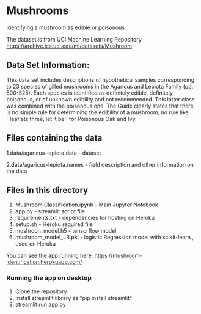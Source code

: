 # Mushrooms
 Identifying a mushroom as edible or poisonous

 The dataset is from UCI Machine Learning Repository
 https://archive.ics.uci.edu/ml/datasets/Mushroom

## Data Set Information:

This data set includes descriptions of hypothetical samples corresponding to 23 species of gilled mushrooms in the 
Agaricus and Lepiota Family (pp. 500-525). Each species is identified as definitely edible, definitely poisonous, 
or of unknown edibility and not recommended. This latter class was combined with the poisonous one. The Guide clearly 
states that there is no simple rule for determining the edibility of a mushroom; no rule like ``leaflets three, 
let it be'' for Poisonous Oak and Ivy.

## Files containing the data

1.data/agaricus-lepiota.data - dataset

2.data/agaricus-lepiota.names - field description and other information on the data

## Files in this directory
1. Mushroom Classification.ipynb - Main Jupyter Notebook
2. app.py - streamlit script file
3. requirements.txt - dependencies for hosting on Heroku
4. setup.sh - Heroku required file
5. mushroon_model.h5 - tensorflow model
6. mushroom_model_LR.pkl - logistic Regression model with scikit-learn , used on Heroku

You can see the app running here:
https://mushroom-identification.herokuapp.com/

### Running the app on desktop

1. Clone the repository
2. Install streamlit library as "pip install streamlit"
3. streamlit run app.py
